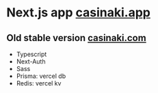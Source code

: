 # Next.js app [casinaki.app](https://casinaki.vercel.app)

## Old stable version [casinaki.com](https://casinaki.onrender.com)

-  Typescript
-  Next-Auth
-  Sass
-  Prisma: vercel db
-  Redis: vercel kv

